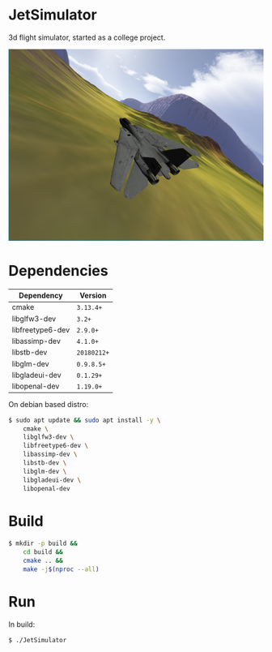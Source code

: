 # JetSimulator 

3d flight simulator, started as a college project.

![Screenshot](./docs/screenshots/tomcat-outside.png)

# Dependencies
| Dependency       | Version     |
|------------------|-------------|
| cmake            | `3.13.4+`   |
| libglfw3-dev     | `3.2+`      |
| libfreetype6-dev | `2.9.0+`    |
| libassimp-dev    | `4.1.0+`    |
| libstb-dev       | `20180212+` |
| libglm-dev       | `0.9.8.5+`  |
| libgladeui-dev   | `0.1.29+`   |
| libopenal-dev    | `1.19.0+`   |

On debian based distro:
```sh
$ sudo apt update && sudo apt install -y \
    cmake \
    libglfw3-dev \
    libfreetype6-dev \
    libassimp-dev \
    libstb-dev \
    libglm-dev \
    libgladeui-dev \
    libopenal-dev
```

# Build

```sh
$ mkdir -p build &&
    cd build &&
    cmake .. &&
    make -j$(nproc --all)
```

# Run
In build:
```sh
$ ./JetSimulator
```
